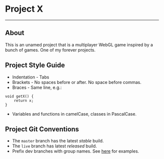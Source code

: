 # Project X #
-------------

## About ##

This is an unamed project that is a multiplayer WebGL game inspired by a bunch of games. One of my forever projects.

## Project Style Guide ##

- Indentation - Tabs
- Brackets - No spaces before or after. No space before commas.
- Braces - Same line, e.g.:
```
void getX() {
	return x;
}
```
- Variables and functions in camelCase, classes in PascalCase.

## Project Git Conventions ##

- The `master` branch has the latest *stable* build.
- The `live` branch has latest *released* build.
- Prefix dev branches with group names. See [here](http://stackoverflow.com/questions/273695/git-branch-naming-best-practices) for examples.

